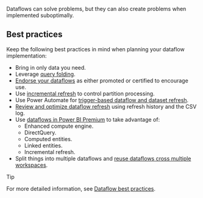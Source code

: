 Dataflows can solve problems, but they can also create problems when implemented suboptimally.

## Best practices

Keep the following best practices in mind when planning your dataflow implementation:
- Bring in only data you need.
- Leverage [query folding](https://powerquery.microsoft.com/blog/introduction-to-practical-query-folding/). 
- [Endorse your dataflows](/power-bi/collaborate-share/service-endorsement-overview) as either promoted or certified to encourage use.
- Use [incremental refresh](/power-bi/connect-data/incremental-refresh-overview) to control partition processing.
- Use Power Automate for [trigger-based dataflow and dataset refresh](/power-query/dataflows/trigger-dataflows-and-power-bi-dataset-sequentially).
- [Review and optimize dataflow refresh](/power-bi/transform-model/dataflows/dataflows-understand-optimize-refresh) using refresh history and the CSV log.
- Use [dataflows in Power BI Premium](/power-bi/transform-model/dataflows/dataflows-premium-features?tabs=gen2) to take advantage of:
  - Enhanced compute engine.
  - DirectQuery.
  - Computed entities.
  - Linked entities.
  - Incremental refresh.
- Split things into multiple dataflows and [reuse dataflows cross multiple workspaces](/power-query/dataflows/best-practices-reusing-dataflows).


> [!TIP]
> For more detailed information, see [Dataflow best practices](/power-bi/transform-model/dataflows/dataflows-best-practices).

